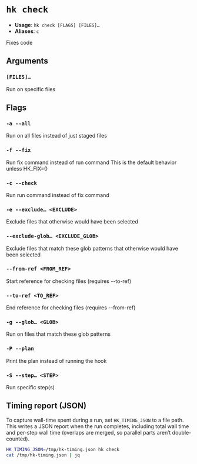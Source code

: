 # `hk check`

- **Usage**: `hk check [FLAGS] [FILES]…`
- **Aliases**: `c`

Fixes code

## Arguments

### `[FILES]…`

Run on specific files

## Flags

### `-a --all`

Run on all files instead of just staged files

### `-f --fix`

Run fix command instead of run command This is the default behavior unless HK_FIX=0

### `-c --check`

Run run command instead of fix command

### `-e --exclude… <EXCLUDE>`

Exclude files that otherwise would have been selected

### `--exclude-glob… <EXCLUDE_GLOB>`

Exclude files that match these glob patterns that otherwise would have been selected

### `--from-ref <FROM_REF>`

Start reference for checking files (requires --to-ref)

### `--to-ref <TO_REF>`

End reference for checking files (requires --from-ref)

### `-g --glob… <GLOB>`

Run on files that match these glob patterns

### `-P --plan`

Print the plan instead of running the hook

### `-S --step… <STEP>`

Run specific step(s)

## Timing report (JSON)

To capture wall-time spent during a run, set `HK_TIMING_JSON` to a file path. This writes a JSON report when the run completes, including total wall time and per-step wall time (overlaps are merged, so parallel parts aren’t double-counted).

```bash
HK_TIMING_JSON=/tmp/hk-timing.json hk check
cat /tmp/hk-timing.json | jq
```
